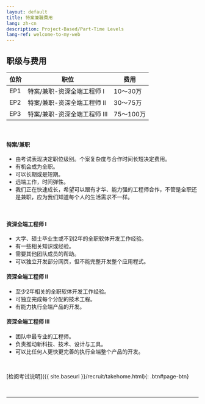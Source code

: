 ```yaml
---
layout: default
title: 特案兼職費用
lang: zh-cn
description: Project-Based/Part-Time Levels
lang-ref: welcome-to-my-web
---
```




## 职级与费用

| 位阶 | 职位 | 费用 |
| --- | --- | --- |
| EP1 | 特案/兼职-资深全端工程师 I | 10～30万 |
| EP2 | 特案/兼职-资深全端工程师 II | 30～75万 |
| EP3 | 特案/兼职-资深全端工程师 III | 75～100万 |

<br>

#### 特案/兼职
* 由考试表现决定职位级别。个案复杂度与合作时间长短决定费用。
* 有机会成为全职。
* 可以长期或是短期。
* 远端工作，时间弹性。
* 我们正在快速成长，希望可以跟有才华、能力强的工程师合作，不管是全职还是兼职，应为我们知道每个人的生活需求不一样。

<br>

#### 资深全端工程师 I
* 大学、硕士毕业生或不到2年的全职软体开发工作经验。
* 有一些相关知识或经验。
* 需要其他团队成员的帮助。
* 可以独立开发部分网页，但不能完整开发整个应用程式。

#### 资深全端工程师 II
* 至少2年相关的全职软体开发工作经验。
* 可独立完成每个分配的技术工程。
* 有能力执行全端产品的开发。

#### 资深全端工程师 III
* 团队中最专业的工程师。
* 负责推动新科技、技术、设计与工具。
* 可以比任何人更快更完善的执行全端整个产品的开发。

<br>

[检阅考试说明]({{ site.baseurl }}/recruit/takehome.html){: .btn#page-btn}

<br>

---

<br>


